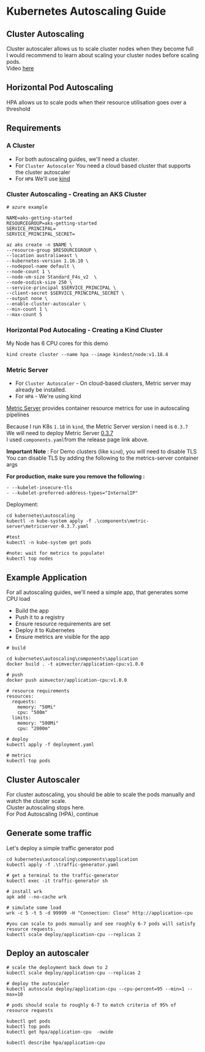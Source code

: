 # Kubernetes Autoscaling Guide

## Cluster Autoscaling

Cluster autoscaler allows us to scale cluster nodes when they become full <br/>
I would recommend to learn about scaling your cluster nodes before scaling pods. <br/>
Video [here](https://youtu.be/jM36M39MA3I)

## Horizontal Pod Autoscaling

HPA allows us to scale pods when their resource utilisation goes over a threshold <br/>

## Requirements

### A Cluster 

* For both autoscaling guides, we'll need a cluster. <br/>
* For `Cluster Autoscaler` You need a cloud based cluster that supports the cluster autoscaler <br/>
* For `HPA` We'll use [kind](http://kind.sigs.k8s.io/)

### Cluster Autoscaling - Creating an AKS Cluster

```
# azure example

NAME=aks-getting-started
RESOURCEGROUP=aks-getting-started
SERVICE_PRINCIPAL=
SERVICE_PRINCIPAL_SECRET=

az aks create -n $NAME \
--resource-group $RESOURCEGROUP \
--location australiaeast \
--kubernetes-version 1.16.10 \
--nodepool-name default \
--node-count 1 \
--node-vm-size Standard_F4s_v2  \
--node-osdisk-size 250 \
--service-principal $SERVICE_PRINCIPAL \
--client-secret $SERVICE_PRINCIPAL_SECRET \
--output none \
--enable-cluster-autoscaler \
--min-count 1 \
--max-count 5
```

### Horizontal Pod Autocaling - Creating a Kind Cluster

My Node has 6 CPU cores for this demo <br/>

```
kind create cluster --name hpa --image kindest/node:v1.18.4
```

### Metric Server

* For `Cluster Autoscaler` - On cloud-based clusters, Metric server may already be installed. <br/>
* For `HPA` - We're using kind

[Metric Server](https://github.com/kubernetes-sigs/metrics-server) provides container resource metrics for use in autoscaling pipelines <br/>

Because I run K8s `1.18` in `kind`, the Metric Server version i need is `0.3.7` <br/>
We will need to deploy Metric Server [0.3.7](https://github.com/kubernetes-sigs/metrics-server/releases/tag/v0.3.7) <br/>
I used `components.yaml`from the release page link above. <br/>

<b>Important Note</b> : For Demo clusters (like `kind`), you will need to disable TLS <br/>
You can disable TLS by adding the following to the metrics-server container args <br/>

<b>For production, make sure you remove the following :</b> <br/>

```
- --kubelet-insecure-tls
- --kubelet-preferred-address-types="InternalIP"

```

Deployment: <br/>


```
cd kubernetes\autoscaling
kubectl -n kube-system apply -f .\components\metric-server\metricserver-0.3.7.yaml

#test 
kubectl -n kube-system get pods

#note: wait for metrics to populate!
kubectl top nodes

```

## Example Application

For all autoscaling guides, we'll need a simple app, that generates some CPU load <br/>

* Build the app
* Push it to a registry
* Ensure resource requirements are set
* Deploy it to Kubernetes
* Ensure metrics are visible for the app

```
# build

cd kubernetes\autoscaling\components\application
docker build . -t aimvector/application-cpu:v1.0.0

# push
docker push aimvector/application-cpu:v1.0.0

# resource requirements
resources:
  requests:
    memory: "50Mi"
    cpu: "500m"
  limits:
    memory: "500Mi"
    cpu: "2000m"

# deploy 
kubectl apply -f deployment.yaml

# metrics
kubectl top pods

```

## Cluster Autoscaler

For cluster autoscaling, you should be able to scale the pods manually and watch the cluster scale. </br>
Cluster autoscaling stops here. </br>
For Pod Autoscaling (HPA), continue</br>

## Generate some traffic

Let's deploy a simple traffic generator pod

```
cd kubernetes\autoscaling\components\application
kubectl apply -f .\traffic-generator.yaml

# get a terminal to the traffic-generator
kubectl exec -it traffic-generator sh

# install wrk
apk add --no-cache wrk

# simulate some load
wrk -c 5 -t 5 -d 99999 -H "Connection: Close" http://application-cpu

#you can scale to pods manually and see roughly 6-7 pods will satisfy resource requests.
kubectl scale deploy/application-cpu --replicas 2
```

## Deploy an autoscaler

```
# scale the deployment back down to 2
kubectl scale deploy/application-cpu --replicas 2

# deploy the autoscaler
kubectl autoscale deploy/application-cpu --cpu-percent=95 --min=1 --max=10

# pods should scale to roughly 6-7 to match criteria of 95% of resource requests

kubectl get pods
kubectl top pods
kubectl get hpa/application-cpu  -owide

kubectl describe hpa/application-cpu 

```
